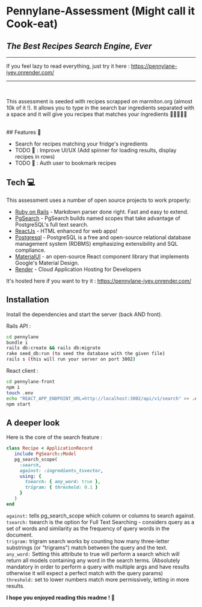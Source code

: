 # Pennylane-Assessment (Might call it Cook-eat)
## _The Best Recipes Search Engine, Ever_
****
If you feel lazy to read everything, just try it here : https://pennylane-iyev.onrender.com/
****
<br>


This assessment is seeded with recipes scrapped on marmiton.org (almost 10k of it !).
It allows you to type in the search bar ingredients separated with a space and it will
give you recipes that matches your ingredients 🥔🥒🥩🧑‍🍳

<br>
## Features 🚀

- Search for recipes matching your fridge's ingredients
- TODO 🚧 : Improve UI/UX (Add spinner for loading results, display recipes in rows)
- TODO 🚧 : Auth user to bookmark recipes

## Tech 💻

This assessment uses a number of open source projects to work properly:

- [Ruby on Rails] - Markdown parser done right. Fast and easy to extend.
- [PgSearch] - PgSearch builds named scopes that take advantage of PostgreSQL's full text search.
- [ReactJs] - HTML enhanced for web apps!
- [Postgresql] - PostgreSQL is a free and open-source relational database management system (RDBMS) emphasizing extensibility and SQL compliance.
- [MaterialUI] -  an open-source React component library that implements Google's Material Design.
- [Render] - Cloud Application Hosting for Developers

It's hosted here if you want to try it : https://pennylane-iyev.onrender.com/

## Installation

Install the dependencies and start the server (back AND front).

Rails API :
```sh
cd pennylane
bundle i
rails db:create && rails db:migrate
rake seed_db:run (to seed the database with the given file)
rails s (this will run your server on port 3002)
```

React client :

```sh
cd pennylane-front
npm i
touch .env
echo "REACT_APP_ENDPOINT_URL=http://localhost:3002/api/v1/search" >> .env
npm start   
```

## A deeper look
Here is the core of the search feature :
 ```ruby
 class Recipe < ApplicationRecord
    include PgSearch::Model
    pg_search_scope(
      :search,
      against: :ingredients_tsvector,
      using: {
        tsearch: { any_word: true },
        trigram: { threshold: 0.1 }
      }
    )
end
```
```against:``` tells pg_search_scope which column or columns to search against.  
```tsearch:``` tsearch is the option for Full Text Searching - considers query as a set of words and similarity as the frequency of query words in the document.  
```trigram:``` trigram search works by counting how many three-letter substrings (or "trigrams") match between the query and the text.  
```any_word:``` Setting this attribute to true will perform a search which will return all models containing any word in the search terms. (Absolutely mandatory in order to perform a query with multiple args and have results otherwise it will expect a perfect match with the query params)  
```threshold:``` set to lower numbers match more permissively, letting in more results.  


**I hope you enjoyed reading this readme ! 🫡**

   [ReactJs]: <https://fr.react.dev>
   [PgSearch]: <https://github.com/Casecommons/pg_search>
   [Postgresql]: <https://www.postgresql.org>
   [Ruby on Rails]: <https://rubyonrails.org/>
   [MaterialUI]: <https://mui.com>
   [Render]: <https://render.com>
   
